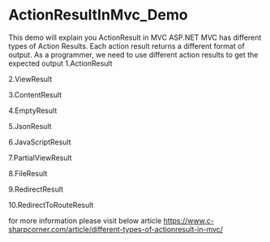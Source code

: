 # ActionResultInMvc_Demo
This demo will explain you ActionResult in MVC
ASP.NET MVC has different types of Action Results. Each action result returns a different format of output. As a programmer, we need to use different action results to get the expected output
1.ActionResult

2.ViewResult

3.ContentResult

4.EmptyResult

5.JsonResult

6.JavaScriptResult

7.PartialViewResult

8.FileResult

9.RedirectResult

10.RedirectToRouteResult

for more information please visit below article
https://www.c-sharpcorner.com/article/different-types-of-actionresult-in-mvc/
